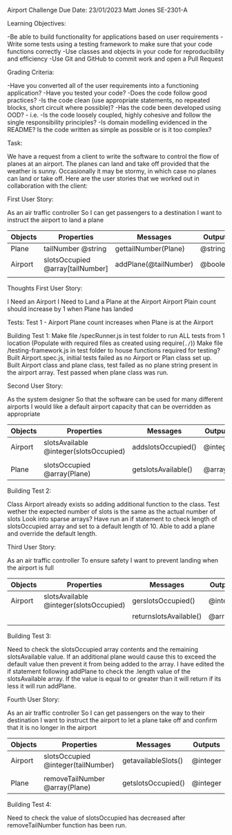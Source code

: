 Airport Challenge 
Due Date: 23/01/2023
Matt Jones
SE-2301-A

Learning Objectives:

-Be able to build functionality for applications based on user requirements
-Write some tests using a testing framework to make sure that your code functions correctly
-Use classes and objects in your code for reproducibility and efficiency
-Use Git and GitHub to commit work and open a Pull Request

Grading Criteria:

-Have you converted all of the user requirements into a functioning application?
-Have you tested your code?
-Does the code follow good practices?
    -Is the code clean (use appropriate statements, no repeated blocks, short circuit where possible)?
    -Has the code been developed using OOD? - i.e.
        -Is the code loosely coupled, highly cohesive and follow the single responsibility principles?
        -Is domain modelling evidenced in the README?
Is the code written as simple as possible or is it too complex?

Task:

We have a request from a client to write the software to control the flow of planes at an airport. The planes can land and take off provided that the weather is sunny. Occasionally it may be stormy, in which case no planes can land or take off.  Here are the user stories that we worked out in collaboration with the client:

First User Story:

As an air traffic controller
So I can get passengers to a destination
I want to instruct the airport to land a plane

| Objects | Properties                       | Messages              | Outputs  |
| ------- | -------------------------------- | --------------------- | -------- |
| Plane   | tailNumber @string               | gettailNumber(Plane)  | @string  |
| Airport | slotsOccupied @array[tailNumber] | addPlane(@tailNumber) | @boolean |
|         |                                  |                       |          |

Thoughts First User Story:

I Need an Airport
I Need to Land a Plane at the Airport
Airport Plain count should increase by 1 when Plane has landed

Tests:
Test 1 - Airport Plane count increases when Plane is at the Airport 
         
Building Test 1:
Make file /specRunner.js in test folder to run ALL tests from 1 location (Populate with required files as created using require(`./`))
Make file /testing-framework.js in test folder to house functions required for testing?
Built Airport.spec.js, initial tests failed as no Airport or Plan class set up. Built Airport class and plane class, test failed as no plane string present in the airport array. Test passed when plane class was run. 

Second User Story:

As the system designer
So that the software can be used for many different airports
I would like a default airport capacity that can be overridden as appropriate

| Objects | Properties                             | Messages            | Outputs  |
| ------- | -------------------------------------- | ------------------- | -------- |
| Airport | slotsAvailable @integer(slotsOccupied) | addslotsOccupied()  | @integer |
|         |                                        |                     |          |
| Plane   | slotsOccupied @array(Plane)            | getslotsAvailable() | @array   |

Building Test 2:

Class Airport already exists so adding additional function to the class.
Test wether the expected number of slots is the same as the actual number of slots 
Look into sparse arrays?
Have run an if statement to check length of slotsOccupied array and set to a default length of 10.
Able to add a plane and override the default length.

Third User Story:

As an air traffic controller
To ensure safety
I want to prevent landing when the airport is full

| Objects | Properties                             | Messages               | Outputs  |
| ------- | -------------------------------------- | ---------------------- | -------- |
| Airport | slotsAvailable @integer(slotsOccupied) | gerslotsOccupied()     | @integer |
|         |                                        | returnslotsAvailable() | @array   |
|         |                                        |                        |          |

Building Test 3:

Need to check the slotsOccupied array contents and the remaining slotsAvailable value. If an additional plane would cause this to exceed the default value then prevent it from being added to the array. I have edited the if statement following addPlane to check the .length value of the slotsAvailable array. If the value is equal to or greater than it will return if its less it will run addPlane.

Fourth User Story:

As an air traffic controller
So I can get passengers on the way to their destination
I want to instruct the airport to let a plane take off and confirm that it is no longer in the airport

| Objects | Properties                         | Messages            | Outputs  |
| ------- | ---------------------------------- | ------------------- | -------- |
| Airport | slotsOccupied @integer(tailNumber) | getavailableSlots() | @integer |
|         |                                    |                     |          |
| Plane   | removeTailNumber @array(Plane)     | getslotsOccupied()  | @integer |

Building Test 4:

Need to check the value of slotsOccupied has decreased after removeTailNumber function has been run.